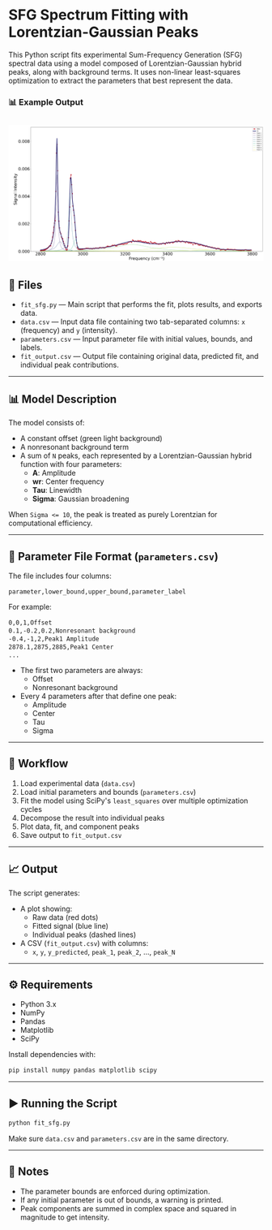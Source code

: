 # SFG Spectrum Fitting with Lorentzian-Gaussian Peaks

This Python script fits experimental Sum-Frequency Generation (SFG) spectral data using a model composed of Lorentzian-Gaussian hybrid peaks, along with background terms. It uses non-linear least-squares optimization to extract the parameters that best represent the data.

### 📊 Example Output

![example fit](exports/figure.png)
---

## 📁 Files

- `fit_sfg.py` — Main script that performs the fit, plots results, and exports data.
- `data.csv` — Input data file containing two tab-separated columns: `x` (frequency) and `y` (intensity).
- `parameters.csv` — Input parameter file with initial values, bounds, and labels.
- `fit_output.csv` — Output file containing original data, predicted fit, and individual peak contributions.

---

## 📊 Model Description

The model consists of:

- A constant offset (green light background)
- A nonresonant background term
- A sum of `N` peaks, each represented by a Lorentzian-Gaussian hybrid function with four parameters:
  - **A**: Amplitude
  - **wr**: Center frequency
  - **Tau**: Linewidth
  - **Sigma**: Gaussian broadening

When `Sigma <= 10`, the peak is treated as purely Lorentzian for computational efficiency.

---

## 🧾 Parameter File Format (`parameters.csv`)

The file includes four columns:

```
parameter,lower_bound,upper_bound,parameter_label
```

For example:

```
0,0,1,Offset
0.1,-0.2,0.2,Nonresonant background
-0.4,-1,2,Peak1 Amplitude
2878.1,2875,2885,Peak1 Center
...
```

- The first two parameters are always:
  - Offset
  - Nonresonant background
- Every 4 parameters after that define one peak:
  - Amplitude
  - Center
  - Tau
  - Sigma

---

## 🔁 Workflow

1. Load experimental data (`data.csv`)
2. Load initial parameters and bounds (`parameters.csv`)
3. Fit the model using SciPy's `least_squares` over multiple optimization cycles
4. Decompose the result into individual peaks
5. Plot data, fit, and component peaks
6. Save output to `fit_output.csv`

---

## 📈 Output

The script generates:

- A plot showing:
  - Raw data (red dots)
  - Fitted signal (blue line)
  - Individual peaks (dashed lines)
- A CSV (`fit_output.csv`) with columns:
  - `x`, `y`, `y_predicted`, `peak_1`, `peak_2`, ..., `peak_N`

---

## ⚙️ Requirements

- Python 3.x
- NumPy
- Pandas
- Matplotlib
- SciPy

Install dependencies with:

```bash
pip install numpy pandas matplotlib scipy
```

---

## ▶️ Running the Script

```bash
python fit_sfg.py
```

Make sure `data.csv` and `parameters.csv` are in the same directory.

---

## 🧠 Notes

- The parameter bounds are enforced during optimization.
- If any initial parameter is out of bounds, a warning is printed.
- Peak components are summed in complex space and squared in magnitude to get intensity.
